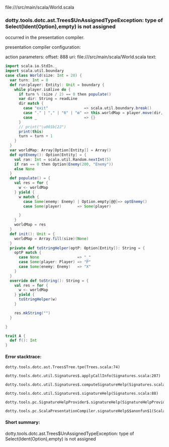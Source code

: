 file://<WORKSPACE>/src/main/scala/World.scala
### dotty.tools.dotc.ast.Trees$UnAssignedTypeException: type of Select(Ident(Option),empty) is not assigned

occurred in the presentation compiler.

presentation compiler configuration:


action parameters:
offset: 888
uri: file://<WORKSPACE>/src/main/scala/World.scala
text:
```scala
import scala.io.StdIn._
import scala.util.boundary
case class World(size: Int = 20) {
  var turn: Int = 0
  def run(player: Entity): Unit = boundary {
    while player.isAlive do {
      if turn % (size / 2) == 0 then populate()
      var dir: String = readLine
      dir match {
        case "exit"                => scala.util.boundary.break()
        case "." | "," | "б" | "ю" => this.worldMap = player.move(dir, this)
        case _                     => {}
      }
      // print("\u001b[2J")
      print(this)
      turn = turn + 1
    }
  }
  var worldMap: Array[Option[Entity]] = Array()
  def optEnemy(): Option[Entity] = {
    val ran: Int = scala.util.Random.nextInt(5)
    if ran == 0 then Option(Enemy(200, "Enemy"))
    else None
  }
  def populate() = {
    val res = for {
      w <- worldMap
    } yield {
      w match {
        case Some(enemy: Enemy) | Option.empty[@@]=> optEnemy()
        case Some(player)       => Some(player)

      }
    }
    worldMap = res
  }
  def init(): Unit = {
    worldMap = Array.fill(size)(None)
  }
  private def toStringHelper(optP: Option[Entity]): String = {
    optP match {
      case None                 => "_"
      case Some(player: Player) => "P"
      case Some(enemy: Enemy)   => "X"
    }
  }
  override def toString(): String = {
    val res = for {
      w <- worldMap
    } yield {
      toStringHelper(w)
    }

    res.mkString("")
  }

}

trait A {
  def f(): Int
}

```



#### Error stacktrace:

```
dotty.tools.dotc.ast.Trees$Tree.tpe(Trees.scala:74)
	dotty.tools.dotc.util.Signatures$.applyCallInfo(Signatures.scala:207)
	dotty.tools.dotc.util.Signatures$.computeSignatureHelp(Signatures.scala:104)
	dotty.tools.dotc.util.Signatures$.signatureHelp(Signatures.scala:88)
	dotty.tools.pc.SignatureHelpProvider$.signatureHelp(SignatureHelpProvider.scala:53)
	dotty.tools.pc.ScalaPresentationCompiler.signatureHelp$$anonfun$1(ScalaPresentationCompiler.scala:391)
```
#### Short summary: 

dotty.tools.dotc.ast.Trees$UnAssignedTypeException: type of Select(Ident(Option),empty) is not assigned